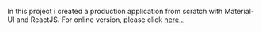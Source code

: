 In this project i created a production application from scratch with Material-UI and ReactJS.
For online version, please click <a href="https://coruscating-strudel-311346.netlify.app" rel="nofollow">here...</a>
